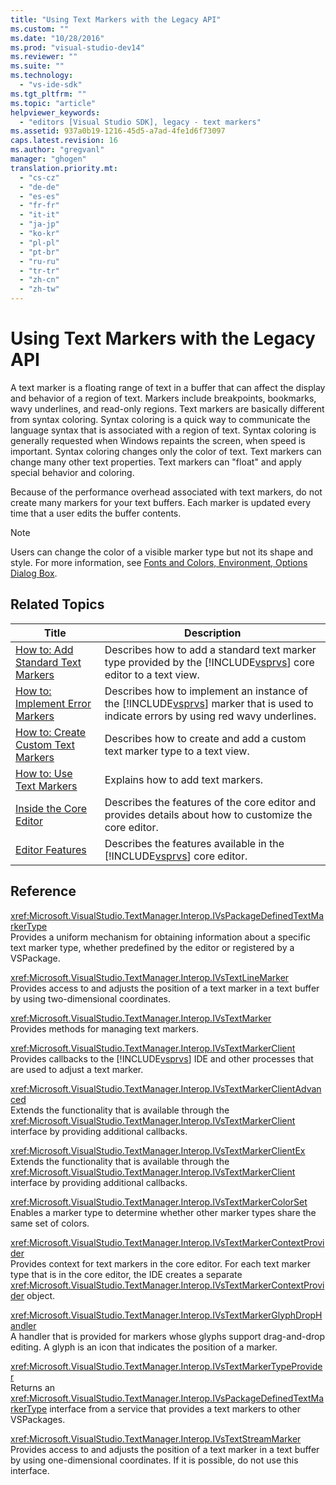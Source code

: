 ```yaml
---
title: "Using Text Markers with the Legacy API"
ms.custom: ""
ms.date: "10/28/2016"
ms.prod: "visual-studio-dev14"
ms.reviewer: ""
ms.suite: ""
ms.technology: 
  - "vs-ide-sdk"
ms.tgt_pltfrm: ""
ms.topic: "article"
helpviewer_keywords: 
  - "editors [Visual Studio SDK], legacy - text markers"
ms.assetid: 937a0b19-1216-45d5-a7ad-4fe1d6f73097
caps.latest.revision: 16
ms.author: "gregvanl"
manager: "ghogen"
translation.priority.mt: 
  - "cs-cz"
  - "de-de"
  - "es-es"
  - "fr-fr"
  - "it-it"
  - "ja-jp"
  - "ko-kr"
  - "pl-pl"
  - "pt-br"
  - "ru-ru"
  - "tr-tr"
  - "zh-cn"
  - "zh-tw"
---
```

# Using Text Markers with the Legacy API
A text marker is a floating range of text in a buffer that can affect the display and behavior of a region of text. Markers include breakpoints, bookmarks, wavy underlines, and read-only regions. Text markers are basically different from syntax coloring. Syntax coloring is a quick way to communicate the language syntax that is associated with a region of text. Syntax coloring is generally requested when Windows repaints the screen, when speed is important. Syntax coloring changes only the color of text. Text markers can change many other text properties. Text markers can "float" and apply special behavior and coloring.  
  
 Because of the performance overhead associated with text markers, do not create many markers for your text buffers. Each marker is updated every time that a user edits the buffer contents.  
  
> [!NOTE]
>  Users can change the color of a visible marker type but not its shape and style. For more information, see [Fonts and Colors, Environment, Options Dialog Box](../ide/reference/fonts-and-colors-environment-options-dialog-box.md).  
  
## Related Topics  
  
|Title|Description|  
|-----------|-----------------|  
|[How to: Add Standard Text Markers](../extensibility/how-to-add-standard-text-markers.md)|Describes how to add a standard text marker type provided by the [!INCLUDE[vsprvs](../code-quality/includes/vsprvs_md.md)] core editor to a text view.|  
|[How to: Implement Error Markers](../extensibility/how-to-implement-error-markers.md)|Describes how to implement an instance of the [!INCLUDE[vsprvs](../code-quality/includes/vsprvs_md.md)] marker that is used to indicate errors by using red wavy underlines.|  
|[How to: Create Custom Text Markers](../extensibility/how-to-create-custom-text-markers.md)|Describes how to create and add a custom text marker type to a text view.|  
|[How to: Use Text Markers](../extensibility/how-to-use-text-markers.md)|Explains how to add text markers.|  
|[Inside the Core Editor](../extensibility/inside-the-core-editor.md)|Describes the features of the core editor and provides details about how to customize the core editor.|  
|[Editor Features](http://msdn.microsoft.com/en-us/bdac940d-1f14-4019-a01f-fd0bb3dc7198)|Describes the features available in the [!INCLUDE[vsprvs](../code-quality/includes/vsprvs_md.md)] core editor.|  
  
## Reference  
 <xref:Microsoft.VisualStudio.TextManager.Interop.IVsPackageDefinedTextMarkerType>  
 Provides a uniform mechanism for obtaining information about a specific text marker type, whether predefined by the editor or registered by a VSPackage.  
  
 <xref:Microsoft.VisualStudio.TextManager.Interop.IVsTextLineMarker>  
 Provides access to and adjusts the position of a text marker in a text buffer by using two-dimensional coordinates.  
  
 <xref:Microsoft.VisualStudio.TextManager.Interop.IVsTextMarker>  
 Provides methods for managing text markers.  
  
 <xref:Microsoft.VisualStudio.TextManager.Interop.IVsTextMarkerClient>  
 Provides callbacks to the [!INCLUDE[vsprvs](../code-quality/includes/vsprvs_md.md)] IDE and other processes that are used to adjust a text marker.  
  
 <xref:Microsoft.VisualStudio.TextManager.Interop.IVsTextMarkerClientAdvanced>  
 Extends the functionality that is available through the <xref:Microsoft.VisualStudio.TextManager.Interop.IVsTextMarkerClient> interface by providing additional callbacks.  
  
 <xref:Microsoft.VisualStudio.TextManager.Interop.IVsTextMarkerClientEx>  
 Extends the functionality that is available through the <xref:Microsoft.VisualStudio.TextManager.Interop.IVsTextMarkerClient> interface by providing additional callbacks.  
  
 <xref:Microsoft.VisualStudio.TextManager.Interop.IVsTextMarkerColorSet>  
 Enables a marker type to determine whether other marker types share the same set of colors.  
  
 <xref:Microsoft.VisualStudio.TextManager.Interop.IVsTextMarkerContextProvider>  
 Provides context for text markers in the core editor. For each text marker type that is in the core editor, the IDE creates a separate <xref:Microsoft.VisualStudio.TextManager.Interop.IVsTextMarkerContextProvider> object.  
  
 <xref:Microsoft.VisualStudio.TextManager.Interop.IVsTextMarkerGlyphDropHandler>  
 A handler that is provided for markers whose glyphs support drag-and-drop editing. A glyph is an icon that indicates the position of a marker.  
  
 <xref:Microsoft.VisualStudio.TextManager.Interop.IVsTextMarkerTypeProvider>  
 Returns an <xref:Microsoft.VisualStudio.TextManager.Interop.IVsPackageDefinedTextMarkerType> interface from a service that provides a text markers to other VSPackages.  
  
 <xref:Microsoft.VisualStudio.TextManager.Interop.IVsTextStreamMarker>  
 Provides access to and adjusts the position of a text marker in a text buffer by using one-dimensional coordinates. If it is possible, do not use this interface.